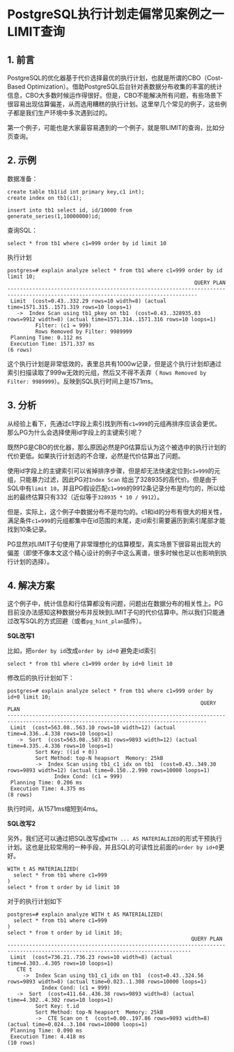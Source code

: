 # PostgreSQL执行计划走偏常见案例之一LIMIT查询



## 1. 前言

PostgreSQL的优化器基于代价选择最优的执行计划，也就是所谓的CBO（Cost-Based Optimization）。借助PostgreSQL后台针对表数据分布收集的丰富的统计信息，CBO大多数时候运作得很好。但是，CBO不能解决所有问题，有些场景下很容易出现估算偏差，从而选用糟糕的执行计划。这里举几个常见的例子，这些例子都是我们生产环境中多次遇到过的。

第一个例子，可能也是大家最容易遇到的一个例子，就是带LIMIT的查询，比如分页查询。



## 2. 示例

数据准备：

```
create table tb1(id int primary key,c1 int);
create index on tb1(c1);

insert into tb1 select id, id/10000 from generate_series(1,10000000)id;
```



查询SQL：

```
select * from tb1 where c1=999 order by id limit 10
```



执行计划

```
postgres=# explain analyze select * from tb1 where c1=999 order by id limit 10;
                                                            QUERY PLAN
-----------------------------------------------------------------------------------------------------------------------------------
 Limit  (cost=0.43..332.29 rows=10 width=8) (actual time=1571.315..1571.319 rows=10 loops=1)
   ->  Index Scan using tb1_pkey on tb1  (cost=0.43..328935.03 rows=9912 width=8) (actual time=1571.314..1571.316 rows=10 loops=1)
         Filter: (c1 = 999)
         Rows Removed by Filter: 9989999
 Planning Time: 0.112 ms
 Execution Time: 1571.337 ms
(6 rows)
```

这个执行计划是非常低效的，表里总共有1000w记录，但是这个执行计划却通过索引扫描读取了999w无效的元组，然后又不得不丢弃（ `Rows Removed by Filter: 9989999`）。反映到SQL执行时间上是1571ms。



## 3. 分析

从经验上看下，先通过c1字段上索引找到所有`c1=999`的元组再排序应该会更优。那么PG为什么会选择使用id字段上的主键索引呢？

既然PG是CBO的优化器，那么原因必然是PG估算后认为这个被选中的执行计划的代价更低。如果执行计划选的不合理，必然是代价估算出了问题。

使用id字段上的主键索引可以省掉排序步骤，但是却无法快速定位到`c1=999`的元组，只能暴力过滤，因此PG对`Index Scan` 给出了328935的高代价。但是由于SQL中有`limit 10`，并且PG假设匹配`c1=999`的9912条记录分布是均匀的，所以给出的最终估算只有332（近似等于`328935 * 10 / 9912`）。

但是，实际上，这个例子中数据分布不是均匀的。c1和id的分布有很大的相关性，满足条件`c1=999`的元组都集中在id范围的末尾，走id索引需要遍历到索引尾部才能找到10条记录。

PG显然对LIMIT子句使用了非常理想化的估算模型，真实场景下很容易出现大的偏差（即使不像本文这个精心设计的例子中这么离谱，很多时候也足以也影响到执行计划的选择）。



## 4. 解决方案

这个例子中，统计信息和行估算都没有问题，问题出在数据分布的相关性上。PG目前没办法感知这种数据分布并反映到LIMIT子句的代价估算中。所以我们只能通过改写SQL的方式回避（或者`pg_hint_plan`插件）。

**SQL改写1**

比如，把`order by id`改成`order by id+0` 避免走id索引

```
select * from tb1 where c1=999 order by id+0 limit 10
```

修改后的执行计划如下：

```
postgres=# explain analyze select * from tb1 where c1=999 order by id+0 limit 10;
                                                              QUERY PLAN
--------------------------------------------------------------------------------------------------------------------------------------
 Limit  (cost=563.08..563.10 rows=10 width=12) (actual time=4.336..4.338 rows=10 loops=1)
   ->  Sort  (cost=563.08..587.81 rows=9893 width=12) (actual time=4.335..4.336 rows=10 loops=1)
         Sort Key: ((id + 0))
         Sort Method: top-N heapsort  Memory: 25kB
         ->  Index Scan using tb1_c1_idx on tb1  (cost=0.43..349.30 rows=9893 width=12) (actual time=0.150..2.990 rows=10000 loops=1)
               Index Cond: (c1 = 999)
 Planning Time: 0.206 ms
 Execution Time: 4.375 ms
(8 rows)
```

执行时间，从1571ms缩短到4ms。



**SQL改写2**

另外，我们还可以通过把SQL改写成`WITH ... AS MATERIALIZED`的形式干预执行计划。这也是比较常用的一种手段，并且SQL的可读性比前面的`order by id+0`更好。

```
WITH t AS MATERIALIZED(
  select * from tb1 where c1=999
)
select * from t order by id limit 10
```

对于的执行计划如下

```
postgres=# explain analyze WITH t AS MATERIALIZED(
  select * from tb1 where c1=999
)
select * from t order by id limit 10;
                                                           QUERY PLAN
---------------------------------------------------------------------------------------------------------------------------------
 Limit  (cost=736.21..736.23 rows=10 width=8) (actual time=4.303..4.305 rows=10 loops=1)
   CTE t
     ->  Index Scan using tb1_c1_idx on tb1  (cost=0.43..324.56 rows=9893 width=8) (actual time=0.023..1.308 rows=10000 loops=1)
           Index Cond: (c1 = 999)
   ->  Sort  (cost=411.64..436.38 rows=9893 width=8) (actual time=4.302..4.302 rows=10 loops=1)
         Sort Key: t.id
         Sort Method: top-N heapsort  Memory: 25kB
         ->  CTE Scan on t  (cost=0.00..197.86 rows=9893 width=8) (actual time=0.024..3.104 rows=10000 loops=1)
 Planning Time: 0.090 ms
 Execution Time: 4.418 ms
(10 rows)
```

